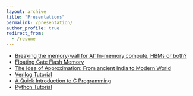 ```yaml
---
layout: archive
title: "Presentations"
permalink: /presentation/
author_profile: true
redirect_from:
  - /resume
---
```


* <a href="https://github.com/ConstantNIT/kailashprasad/blob/master/_pages/IMC_HBM.pdf" target="_blank">Breaking the memory-wall for AI:  In-memory compute, HBMs or both?</a>
* <a href="https://github.com/ConstantNIT/kailashprasad/blob/master/_pages/Fabrication.pdf" target="_blank">Floating Gate Flash Memory</a>
* <a href="https://github.com/ConstantNIT/kailashprasad/blob/master/_pages/ApproximateComputing.pdf" target="_blank">The Idea of Approximation: From ancient India to Modern World</a>
* <a href="https://github.com/ConstantNIT/kailashprasad/blob/master/_pages/VerilogTutorial.pdf" target="_blank">Verilog Tutorial</a>
* <a href="https://github.com/ConstantNIT/kailashprasad/blob/master/_pages/C_Programming.pdf" target="_blank">A Quick Introduction to C Programming</a>
* <a href="https://github.com/bootloader-kp/python-tutorial" target="_blank">Python Tutorial</a>

